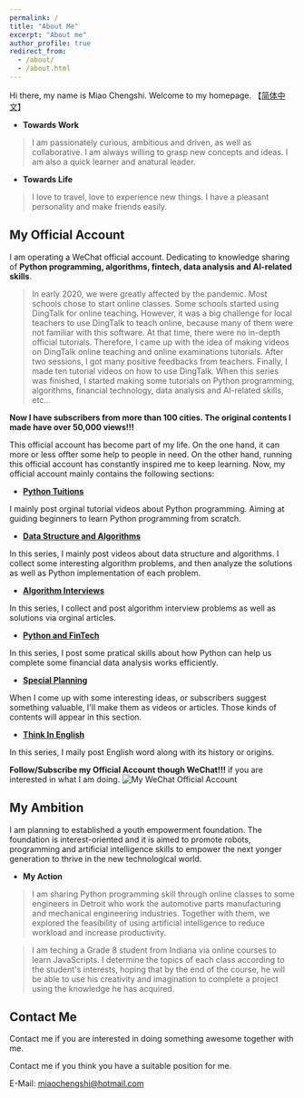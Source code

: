 ```yaml
---
permalink: /
title: "About Me"
excerpt: "About me"
author_profile: true
redirect_from: 
  - /about/
  - /about.html
---
```


Hi there, my name is Miao Chengshi. Welcome to my homepage. 【[简体中文](https://miaochengshi.github.io/cn/)】

- **Towards Work** 
> I am passionately curious, ambitious and driven, as well as collaborative. I am always willing to grasp new concepts and ideas. I am also a quick learner and anatural leader.

- **Towards Life** 
> I love to travel, love to experience new things. I have a pleasant personality and make friends easily.

## My Official Account
I am operating a WeChat official account. Dedicating to knowledge sharing of **Python programming, algorithms, fintech, data analysis and AI-related skills**. 

> In early 2020, we were greatly affected by the pandemic. Most schools chose to start online classes. Some schools started using DingTalk for online teaching. However, it was a big challenge for local teachers to use DingTalk to teach online, because many of them were not familiar with this software. At that time, there were no in-depth official tutorials. Therefore, I came up with the idea of making videos on DingTalk online teaching and online examinations tutorials. After two sessions, I got many positive feedbacks from teachers. Finally, I made ten tutorial videos on how to use DingTalk. When this series was finished, I started making some tutorials on Python programming, algorithms, financial technology, data analysis and AI-related skills, etc..

**Now I have subscribers from more than 100 cities. The original contents I made have over 50,000 views!!!**

This official account has become part of my life. On the one hand, it can more or less offter some help to people in need. On the other hand, running this official account has constantly inspired me to keep learning. Now, my official account mainly contains the following sections:

- [**Python Tuitions**](https://mp.weixin.qq.com/mp/appmsgalbum?action=getalbum&album_id=1340867406746583041&__biz=MzAxNTg5MDI2Mg==#wechat_redirect)

I mainly post orginal tutorial videos about Python programming. Aiming at guiding beginners to learn Python programming from scratch.

- [**Data Structure and Algorithms**](https://mp.weixin.qq.com/mp/appmsgalbum?action=getalbum&album_id=1469931623889567750&__biz=MzAxNTg5MDI2Mg==#wechat_redirect)

In this series, I mainly post videos about data structure and algorithms. I collect some interesting algorithm problems, and then analyze the solutions as well as Python implementation of each problem.

- [**Algorithm Interviews**](https://mp.weixin.qq.com/mp/appmsgalbum?action=getalbum&album_id=1507824647319388162&__biz=MzAxNTg5MDI2Mg==#wechat_redirect)

In this series, I collect and post algorithm interview problems as well as solutions via orginal articles.

- [**Python and FinTech**](https://mp.weixin.qq.com/mp/appmsgalbum?action=getalbum&album_id=1562820814436106242&__biz=MzAxNTg5MDI2Mg==#wechat_redirect)

In this series, I post some pratical skills about how Python can help us complete some financial data analysis works efficiently.

- [**Special Planning**](https://mp.weixin.qq.com/mp/appmsgalbum?action=getalbum&album_id=1371964478593662978&__biz=MzAxNTg5MDI2Mg==#wechat_redirect)

When I come up with some interesting ideas, or subscribers suggest something valuable, I'll make them as videos or articles. Those kinds of contents will appear in this section.

- [**Think In English**](https://mp.weixin.qq.com/mp/appmsgalbum?action=getalbum&album_id=1589437448407810048&__biz=MzAxNTg5MDI2Mg==#wechat_redirect)

In this series, I maily post English word along with its history or origins.

**Follow/Subscribe my Official Account though WeChat!!!** if you are interested in what I am doing.
![My WeChat Official Account](/images/WeChatQR.gif)

## My Ambition

I am planning to established a youth empowerment foundation. The foundation is interest-oriented and it is aimed to promote robots, programming and artificial intelligence skills to empower the next yonger generation to thrive in the new technological world.

- **My Action**

> I am sharing Python programming skill through online classes to some engineers in Detroit who work the automotive parts manufacturing and mechanical engineering industries. Together with them, we explored the feasibility of using artificial intelligence to reduce workload and increase productivity. 

> I am teching a Grade 8 student from Indiana via online courses to learn JavaScripts. I determine the topics of each class according to the student's interests, hoping that by the end of the course, he will be able to use his creativity and imagination to complete a project using the knowledge he has acquired.

Contact Me
------
Contact me if you are interested in doing something awesome together with me.

Contact me if you think you have a suitable position for me.

E-Mail: miaochengshi@hotmail.com
